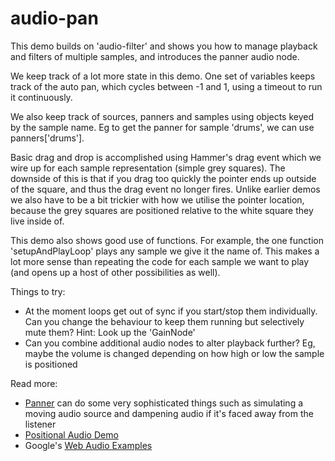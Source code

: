 audio-pan
=========

This demo builds on 'audio-filter' and shows you how to manage playback and filters of multiple samples, and introduces the panner audio node.

We keep track of a lot more state in this demo. One set of variables keeps track of the auto pan, which cycles between -1 and 1, using a timeout to run it continuously.

We also keep track of sources, panners and samples using objects keyed by the sample name. Eg to get the panner for sample 'drums', we can use panners['drums'].

Basic drag and drop is accomplished using Hammer's drag event which we wire up for each sample representation (simple grey squares). The downside of this is that if you drag too quickly the pointer ends up outside of the square, and thus the drag event no longer fires. Unlike earlier demos we also have to be a bit trickier with how we utilise the pointer location, because the grey squares are positioned relative to the white square they live inside of.

This demo also shows good use of functions. For example, the one function 'setupAndPlayLoop' plays any sample we give it the name of. This makes a lot more sense than repeating the code for each sample we want to play (and opens up a host of other possibilities as well).

Things to try:
* At the moment loops get out of sync if you start/stop them individually. Can you change the behaviour to keep them running but selectively mute them? Hint: Look up the 'GainNode'
* Can you combine additional audio nodes to alter playback further? Eg, maybe the volume is changed depending on how high or low the sample is positioned

Read more:
* [Panner](https://developer.mozilla.org/en-US/docs/Web/API/PannerNode) can do some very sophisticated things such as simulating a moving audio source and dampening audio if it's faced away from the listener
* [Positional Audio Demo](http://www.html5rocks.com/en/tutorials/webaudio/positional_audio/)
* Google's [Web Audio Examples](http://chromium.googlecode.com/svn/trunk/samples/audio/index.html)